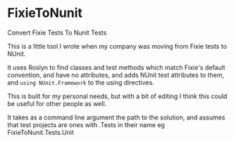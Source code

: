 # FixieToNunit
Convert Fixie Tests To Nunit Tests

This is a little tool I wrote when my company was moving from Fixie tests to NUnit.

It uses Roslyn to find classes and test methods which match Fixie's default convention, and have no attributes, and adds NUnit test attributes to them, and `using NUnit.Framework` to the using directives.

This is built for my personal needs, but with a bit of editing I think this could be useful for other people as well.

It takes as a command line argument the path to the solution, and assumes that test projects are ones with .Tests in their name eg FixieToNunit.Tests.Unit
